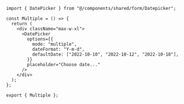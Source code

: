 ﻿```tsx
import { DatePicker } from "@/components/shared/form/Datepicker";

const Multiple = () => {
  return (
    <div className="max-w-xl">
      <DatePicker
        options={{
          mode: "multiple",
          dateFormat: "Y-m-d",
          defaultDate: ["2022-10-10", "2022-10-12", "2022-10-18"],
        }}
        placeholder="Choose date..."
      />
    </div>
  );
};

export { Multiple };

```
